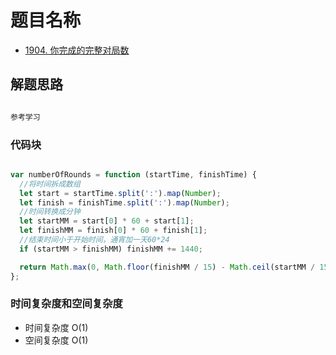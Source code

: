 # 题目名称

- [1904. 你完成的完整对局数](https://leetcode-cn.com/problems/the-number-of-full-rounds-you-have-played/)

## 解题思路

```javascript

参考学习

```

### 代码块

```javascript

var numberOfRounds = function (startTime, finishTime) {
  //将时间拆成数组
  let start = startTime.split(':').map(Number);
  let finish = finishTime.split(':').map(Number);
  //时间转换成分钟
  let startMM = start[0] * 60 + start[1];
  let finishMM = finish[0] * 60 + finish[1];
  //结束时间小于开始时间，通宵加一天60*24
  if (startMM > finishMM) finishMM += 1440;

  return Math.max(0, Math.floor(finishMM / 15) - Math.ceil(startMM / 15));
};

```

### 时间复杂度和空间复杂度

- 时间复杂度 O(1)
- 空间复杂度 O(1)
